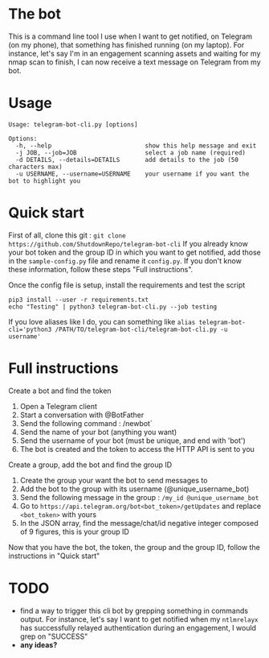 # The bot
  This is a command line tool I use when I want to get notified, on Telegram (on my phone), that something has finished running (on my laptop).
  For instance, let's say I'm in an engagement scanning assets and waiting for my nmap scan to finish, I can now receive a text message on Telegram from my bot.

# Usage
```
Usage: telegram-bot-cli.py [options]

Options:
  -h, --help                          show this help message and exit
  -j JOB, --job=JOB                   select a job name (required)
  -d DETAILS, --details=DETAILS       add details to the job (50 characters max)
  -u USERNAME, --username=USERNAME    your username if you want the bot to highlight you
```

# Quick start
  First of all, clone this git : `git clone https://github.com/ShutdownRepo/telegram-bot-cli`
  If you already know your bot token and the group ID in which you want to get notified, add those in the `sample-config.py` file and rename it `config.py`.
  If you don't know these information, follow these steps "Full instructions".

  Once the config file is setup, install the requirements and test the script
  ```
  pip3 install --user -r requirements.txt
  echo "Testing" | python3 telegram-bot-cli.py --job testing
  ```

  If you love aliases like I do, you can something like
  `alias telegram-bot-cli='python3 /PATH/TO/telegram-bot-cli/telegram-bot-cli.py -u username'`

# Full instructions
  Create a bot and find the token
  1. Open a Telegram client
  2. Start a conversation with @BotFather
  3. Send the following command : /newbot`
  4. Send the name of your bot (anything you want)
  5. Send the username of your bot (must be unique, and end with 'bot')
  6. The bot is created and the token to access the HTTP API is sent to you

  Create a group, add the bot and find the group ID
  1. Create the group your want the bot to send messages to
  2. Add the bot to the group with its username (@unique_username_bot)
  3. Send the following message in the group : `/my_id @unique_username_bot`
  4. Go to `https://api.telegram.org/bot<bot_token>/getUpdates` and replace `<bot_token>` with yours
  5. In the JSON array, find the message/chat/id negative integer composed of 9 figures, this is your group ID

  Now that you have the bot, the token, the group and the group ID, follow the instructions in "Quick start"

# TODO
  - find a way to trigger this cli bot by grepping something in commands output. For instance, let's say I want to get notified when my `ntlmrelayx` has successfully relayed authentication during an engagement, I would grep on "SUCCESS"
  - **any ideas?**

